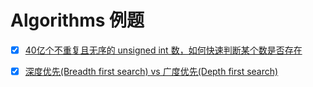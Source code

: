 # Algorithms 例题

- [x] [40亿个不重复且无序的 unsigned int 数，如何快速判断某个数是否存在](4-billion-numbers/index.js)

- [x] [深度优先(Breadth first search) vs 广度优先(Depth first search)](bfs-vs-dfs/index.md)